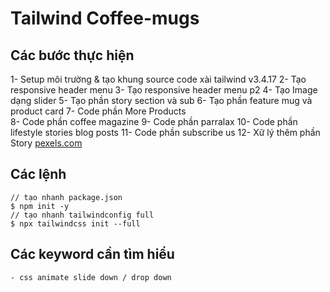 # Tailwind Coffee-mugs
## Các bước thực hiện
1- Setup môi trường & tạo khung source code xài tailwind v3.4.17
2- Tạo responsive header menu
3- Tạo responsive header menu p2
4- Tạo Image dạng slider
5- Tạo phần story section và sub 
6- Tạo phần feature mug và product card
7- Code phần More Products  
8- Code phần coffee magazine
9- Code phần parralax
10- Code phần lifestyle stories blog posts
11- Code phần subscribe us
12- Xữ lý thêm phần Story [pexels.com](https://pexels.com/videos)
## Các lệnh
```
// tạo nhanh package.json
$ npm init -y 
// tạo nhanh tailwindconfig full 
$ npx tailwindcss init --full
```

## Các keyword cần tìm hiểu
```
- css animate slide down / drop down
```
